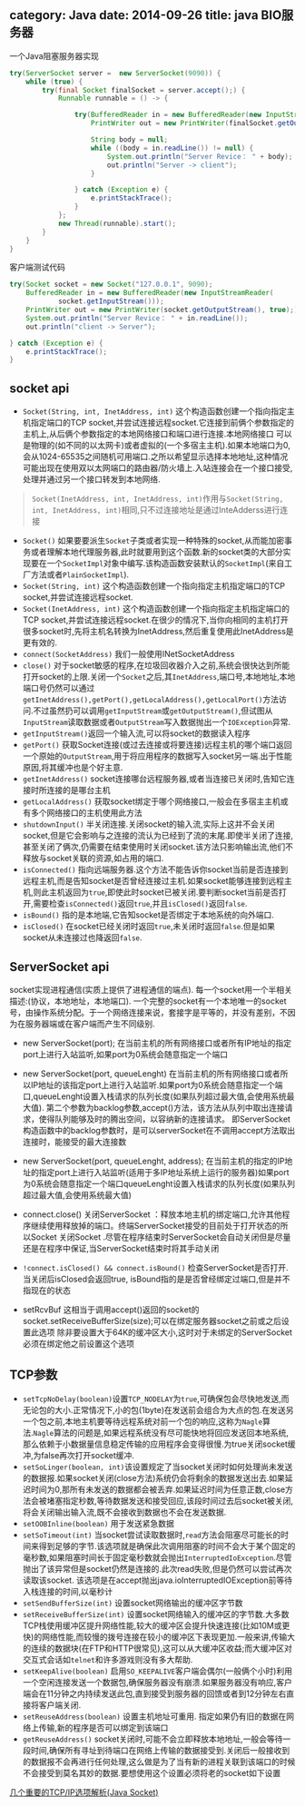category: Java
date: 2014-09-26
title: java BIO服务器
---
一个Java阻塞服务器实现
```java
try(ServerSocket server =  new ServerSocket(9090)) {
	while (true) {
		try(final Socket finalSocket = server.accept();) {
			Runnable runnable = () -> {

				try(BufferedReader in = new BufferedReader(new InputStreamReader(finalSocket.getInputStream()));
					PrintWriter out = new PrintWriter(finalSocket.getOutputStream(), true);) {

					String body = null;
					while ((body = in.readLine()) != null) {
						System.out.println("Server Revice： " + body);
						out.println("Server -> client");
					}

				} catch (Exception e) {
					e.printStackTrace();
				}
			};
			new Thread(runnable).start();
		}
	}
}
```

客户端测试代码
```java
try(Socket socket = new Socket("127.0.0.1", 9090);
	BufferedReader in = new BufferedReader(new InputStreamReader(
			socket.getInputStream()));
	PrintWriter out = new PrintWriter(socket.getOutputStream(), true);) {
	System.out.println("Server Revice： " + in.readLine());
	out.println("client -> Server");

} catch (Exception e) {
	e.printStackTrace();
}
```

## socket api

* `Socket(String, int, InetAddress, int)` 这个构造函数创建一个指向指定主机指定端口的TCP socket,并尝试连接远程socket.它连接到前俩个参数指定的主机上,从后俩个参数指定的本地网络接口和端口进行连接.本地网络接口
可以是物理的(如不同的以太网卡)或者虚拟的(一个多宿主主机).如果本地端口为0,会从1024-65535之间随机可用端口.之所以希望显示选择本地地址,这种情况可能出现在使用双以太网端口的路由器/防火墙上.入站连接会在一个接口接受,处理并通过另一个接口转发到本地网络.
> `Socket(InetAddress, int, InetAddress, int)`作用与`Socket(String, int, InetAddress, int)`相同,只不过连接地址是通过InteAdderss进行连接

* `Socket()` 如果要要派生`Socket`子类或者实现一种特殊的socket,从而能加密事务或者理解本地代理服务器,此时就要用到这个函数.新的socket类的大部分实现要在一个`SocketImpl`对象中编写.该构造函数安装默认的`SocketImpl`(来自工厂方法或者`PlainSocketImpl`).
* `Socket(String, int)` 这个构造函数创建一个指向指定主机指定端口的TCP socket,并尝试连接远程socket.
* `Socket(InetAddress, int)` 这个构造函数创建一个指向指定主机指定端口的TCP socket,并尝试连接远程socket.在很少的情况下,当你向相同的主机打开很多socket时,先将主机名转换为InetAddress,然后重复使用此InetAddress是更有效的.
* `connect(SocketAddress)` 我们一般使用INetSocketAddress
* `close()` 对于socket敏感的程序,在垃圾回收器介入之前,系统会很快达到所能打开socket的上限.关闭一个`Socket`之后,其`InetAddress`,端口号,本地地址,本地端口号仍然可以通过`getInetAddress(),getPort(),getLocalAddress(),getLocalPort()`方法访问.不过虽然扔可以调用`getInputStream`或`getOutputStream()`,但试图从`InputStream`读取数据或者`OutputStream`写入数据抛出一个`IOException`异常.
* `getInputStream()`返回一个输入流,可以将socket的数据读入程序
* `getPort()` 获取Socket连接(或过去连接或将要连接)远程主机的哪个端口返回一个原始的`OutputStream`,用于将应用程序的数据写入socket另一端.出于性能原因,将其缓冲也是个好主意.
* `getInetAddress()` socket连接哪台远程服务器,或者当连接已关闭时,告知它连接时所连接的是哪台主机
* `getLocalAddress()` 获取socket绑定于哪个网络接口,一般会在多宿主主机或有多个网络接口的主机使用此方法
* `shutdownInput()` 半关闭连接.关闭socket的输入流,实际上这并不会关闭socket,但是它会影响与之连接的流认为已经到了流的末尾.即使半关闭了连接,甚至关闭了俩次,仍需要在结束使用时关闭socket.该方法只影响输出流,他们不释放与socket关联的资源,如占用的端口.
* `isConnected()` 指向远端服务器.这个方法不能告诉你socket当前是否连接到远程主机,而是告知socket是否曾经连接过主机.如果socket能够连接到远程主机,则此主机返回为`true`,即使此时socket已被关闭.要判断socket当前是否打开,需要检查`isConnected()`返回`true`,并且`isClosed()`返回`false`.
* `isBound()` 指的是本地端,它告知socket是否绑定于本地系统的向外端口.
* `isClosed()` 在socket已经关闭时返回`true`,未关闭时返回`false`.但是如果socket从未连接过也降返回`false`.


## ServerSocket api
socket实现进程通信(实质上提供了进程通信的端点). 每一个socket用一个半相关描述:(协议，本地地址，本地端口). 一个完整的socket有一个本地唯一的socket号，由操作系统分配。于一个网络连接来说，套接字是平等的，并没有差别，不因为在服务器端或在客户端而产生不同级别.

* new ServerSocket(port); 在当前主机的所有网络接口或者所有IP地址的指定port上进行入站监听,如果port为0系统会随意指定一个端口

* new ServerSocket(port, queueLenght) 在当前主机的所有网络接口或者所以IP地址的该指定port上进行入站监听.如果port为0系统会随意指定一个端口,queueLenght设置入栈请求的队列长度(如果队列超过最大值,会使用系统最大值). 第二个参数为backlog参数,accept()方法，该方法从队列中取出连接请求，使得队列能够及时的腾出空间，以容纳新的连接请求。 即ServerSocket构造函数中的backlog参数时，是可以serverSocket在不调用accept方法取出连接时，能接受的最大连接数

* new ServerSocket(port, queueLenght, address); 在当前主机的指定的IP地址的指定port上进行入站监听(适用于多IP地址系统上运行的服务器)如果port为0系统会随意指定一个端口queueLenght设置入栈请求的队列长度(如果队列超过最大值,会使用系统最大值)

* connect.close() 关闭ServerSocket ：释放本地主机的绑定端口,允许其他程序继续使用释放掉的端口。终端ServerSocket接受的目前处于打开状态的所以Socket 关闭Socket .尽管在程序结束时ServerSocket会自动关闭但是尽量还是在程序中保证,当ServerSocket结束时将其手动关闭

* `!connect.isClosed() && connect.isBound()` 检查ServerSocket是否打开.当关闭后isClosed会返回true, isBound指的是是否曾经绑定过端口,但是并不指现在的状态

* setRcvBuf 这相当于调用accept()返回的socket的socket.setReceiveBufferSize(size);可以在绑定服务器socket之前或之后设置此选项 除非要设置大于64K的缓冲区大小,这时对于未绑定的ServerSocket必须在绑定他之前设置这个选项

## TCP参数
* `setTcpNoDelay(boolean)`设置`TCP_NODELAY`为`true`,可确保包会尽快地发送,而无论包的大小.正常情况下,小的包(1byte)在发送前会组合为大点的包.在发送另一个包之前,本地主机要等待远程系统对前一个包的响应,这称为`Nagle`算法.`Nagle`算法的问题是,如果远程系统没有尽可能快地将回应发送回本地系统,那么依赖于小数据量信息稳定传输的应用程序会变得很慢.为true关闭socket缓冲,为false再次打开socket缓冲.
* `setSoLinger(boolean, int)`该设置规定了当socket关闭时如何处理尚未发送的数据报.如果socket关闭(close方法)系统仍会将剩余的数据发送出去.如果延迟时间为0,那所有未发送的数据都会被丢弃.如果延迟时间为任意正数,close方法会被堵塞指定秒数,等待数据发送和接受回应,该段时间过去后socket被关闭,将会关闭输出输入流,既不会接收到数据也不会在发送数据.
* `setOOBInline(boolean)` 用于发送紧急数据
* `setSoTimeout(int)` 当socket尝试读取数据时,`read`方法会阻塞尽可能长的时间来得到足够的字节.该选项就是确保此次调用阻塞的时间不会大于某个固定的毫秒数,如果阻塞时间长于固定毫秒数就会抛出`InterruptedIoException`.尽管抛出了该异常但是socket仍然是连接的.此次read失败,但是仍然可以尝试再次读取该socket. 该选项是在accept抛出java.ioInterruptedIOException前等待入栈连接的时间,以毫秒计
* `setSendBufferSize(int)` 设置socket网络输出的缓冲区字节数
* `setReceiveBufferSize(int)` 设置socket网络输入的缓冲区的字节数.大多数TCP栈使用缓冲区提升网络性能,较大的缓冲区会提升快速连接(比如10M或更快)的网络性能,而较慢的拨号连接在较小的缓冲区下表现更加.一般来讲,传输大的连续的数据块(在FTP和HTTP很常见),这可以从大缓冲区收益;而大缓冲区对交互式会话如`telnet`和许多游戏则没有多大帮助.
* `setKeepAlive(boolean)` 启用`SO_KEEPALIVE`客户端会偶尔(一般俩个小时)利用一个空闲连接发送一个数据包,确保服务器没有崩溃.如果服务器没有响应,客户端会在11分钟之内持续发送此包,直到接受到服务器的回馈或者到12分钟左右直接将客户端关闭.
* `setReuseAddress(boolean)` 设置主机地址可重用. 指定如果仍有旧的数据在网络上传输,新的程序是否可以绑定到该端口
* `getReuseAddress()` socket关闭时,可能不会立即释放本地地址,一般会等待一段时间,确保所有寻址到待端口在网络上传输的数据接受到.关闭后一般接收到的数据报不会再进行任何处理,这么做是为了当有新的进程关联到该端口的时候不会接受到莫名其妙的数据.要想使用这个设置必须将老的socket如下设置

[几个重要的TCP/IP选项解析(Java Socket)](http://www.open-open.com/lib/view/open1412994697952.html#articleHeader3)